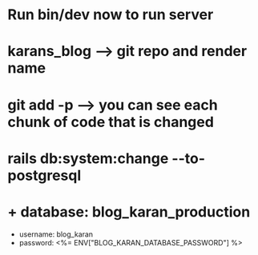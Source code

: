 # Run bin/dev now to run server
# karans_blog --> git repo and render name
# git add -p --> you can see each chunk of code that is changed
# rails db:system:change --to-postgresql
# +  database: blog_karan_production
+  username: blog_karan
+  password: <%= ENV["BLOG_KARAN_DATABASE_PASSWORD"] %>
